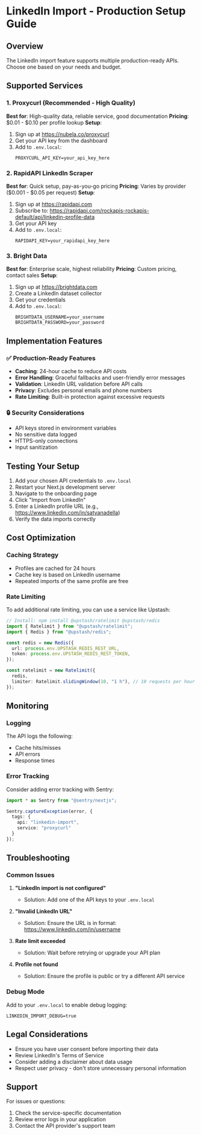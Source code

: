 # LinkedIn Import - Production Setup Guide

## Overview
The LinkedIn import feature supports multiple production-ready APIs. Choose one based on your needs and budget.

## Supported Services

### 1. Proxycurl (Recommended - High Quality)
**Best for**: High-quality data, reliable service, good documentation
**Pricing**: $0.01 - $0.10 per profile lookup
**Setup**:
1. Sign up at https://nubela.co/proxycurl
2. Get your API key from the dashboard
3. Add to `.env.local`:
   ```
   PROXYCURL_API_KEY=your_api_key_here
   ```

### 2. RapidAPI LinkedIn Scraper
**Best for**: Quick setup, pay-as-you-go pricing
**Pricing**: Varies by provider ($0.001 - $0.05 per request)
**Setup**:
1. Sign up at https://rapidapi.com
2. Subscribe to: https://rapidapi.com/rockapis-rockapis-default/api/linkedin-profile-data
3. Get your API key
4. Add to `.env.local`:
   ```
   RAPIDAPI_KEY=your_rapidapi_key_here
   ```

### 3. Bright Data
**Best for**: Enterprise scale, highest reliability
**Pricing**: Custom pricing, contact sales
**Setup**:
1. Sign up at https://brightdata.com
2. Create a LinkedIn dataset collector
3. Get your credentials
4. Add to `.env.local`:
   ```
   BRIGHTDATA_USERNAME=your_username
   BRIGHTDATA_PASSWORD=your_password
   ```

## Implementation Features

### ✅ Production-Ready Features
- **Caching**: 24-hour cache to reduce API costs
- **Error Handling**: Graceful fallbacks and user-friendly error messages
- **Validation**: LinkedIn URL validation before API calls
- **Privacy**: Excludes personal emails and phone numbers
- **Rate Limiting**: Built-in protection against excessive requests

### 🔒 Security Considerations
- API keys stored in environment variables
- No sensitive data logged
- HTTPS-only connections
- Input sanitization

## Testing Your Setup

1. Add your chosen API credentials to `.env.local`
2. Restart your Next.js development server
3. Navigate to the onboarding page
4. Click "Import from LinkedIn"
5. Enter a LinkedIn profile URL (e.g., https://www.linkedin.com/in/satyanadella)
6. Verify the data imports correctly

## Cost Optimization

### Caching Strategy
- Profiles are cached for 24 hours
- Cache key is based on LinkedIn username
- Repeated imports of the same profile are free

### Rate Limiting
To add additional rate limiting, you can use a service like Upstash:

```typescript
// Install: npm install @upstash/ratelimit @upstash/redis
import { Ratelimit } from "@upstash/ratelimit";
import { Redis } from "@upstash/redis";

const redis = new Redis({
  url: process.env.UPSTASH_REDIS_REST_URL,
  token: process.env.UPSTASH_REDIS_REST_TOKEN,
});

const ratelimit = new Ratelimit({
  redis,
  limiter: Ratelimit.slidingWindow(10, "1 h"), // 10 requests per hour
});
```

## Monitoring

### Logging
The API logs the following:
- Cache hits/misses
- API errors
- Response times

### Error Tracking
Consider adding error tracking with Sentry:
```typescript
import * as Sentry from "@sentry/nextjs";

Sentry.captureException(error, {
  tags: {
    api: "linkedin-import",
    service: "proxycurl"
  }
});
```

## Troubleshooting

### Common Issues

1. **"LinkedIn import is not configured"**
   - Solution: Add one of the API keys to your `.env.local`

2. **"Invalid LinkedIn URL"**
   - Solution: Ensure the URL is in format: https://www.linkedin.com/in/username

3. **Rate limit exceeded**
   - Solution: Wait before retrying or upgrade your API plan

4. **Profile not found**
   - Solution: Ensure the profile is public or try a different API service

### Debug Mode
Add to your `.env.local` to enable debug logging:
```
LINKEDIN_IMPORT_DEBUG=true
```

## Legal Considerations

- Ensure you have user consent before importing their data
- Review LinkedIn's Terms of Service
- Consider adding a disclaimer about data usage
- Respect user privacy - don't store unnecessary personal information

## Support

For issues or questions:
1. Check the service-specific documentation
2. Review error logs in your application
3. Contact the API provider's support team